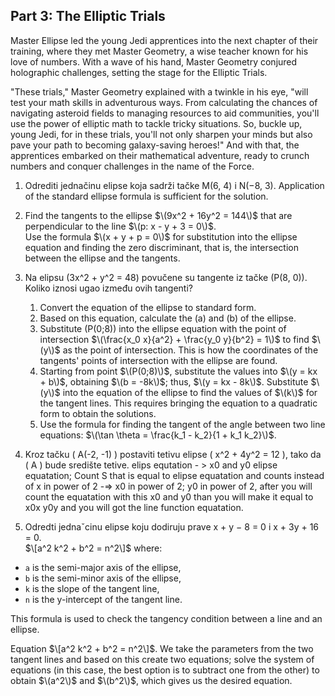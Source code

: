 ## Part 3: The Elliptic Trials

Master Ellipse led the young Jedi apprentices into the next chapter of their training, where they met Master Geometry, a wise teacher known for his love of numbers. With a wave of his hand, Master Geometry conjured holographic challenges, setting the stage for the Elliptic Trials.

"These trials," Master Geometry explained with a twinkle in his eye, "will test your math skills in adventurous ways. From calculating the chances of navigating asteroid fields to managing resources to aid communities, you'll use the power of elliptic math to tackle tricky situations. So, buckle up, young Jedi, for in these trials, you'll not only sharpen your minds but also pave your path to becoming galaxy-saving heroes!" And with that, the apprentices embarked on their mathematical adventure, ready to crunch numbers and conquer challenges in the name of the Force.

1. Odrediti jednačinu elipse koja sadrži tačke M(6, 4) i N(−8, 3).
Application of the standard ellipse formula is sufficient for the solution.

2. Find the tangents to the ellipse $\(9x^2 + 16y^2 = 144\)$ that are perpendicular to the line $\(p: x - y + 3 = 0\)$.  
Use the formula $\(x + y + p = 0\)$ for substitution into the ellipse equation and finding the zero discriminant, that is, the intersection between the ellipse and the tangents.

3. Na elipsu \(3x^2 + y^2 = 48\) povučene su tangente iz tačke \(P(8, 0)\). Koliko iznosi ugao između ovih tangenti?
    1) Convert the equation of the ellipse to standard form.  
    2) Based on this equation, calculate the \(a\) and \(b\) of the ellipse.  
    3) Substitute \(P(0;8)\) into the ellipse equation with the point of intersection $\(\frac{x_0 x}{a^2} + \frac{y_0 y}{b^2} = 1\)$ to find $\(y\)$ as the point of     intersection. This is how the coordinates of the tangents' points of intersection with the ellipse are found.  
    4) Starting from point $\(P(0;8)\)$, substitute the values into $\(y = kx + b\)$, obtaining $\(b = -8k\)$; thus, $\(y = kx - 8k\)$. Substitute $\(y\)$ into the equation of the   ellipse to find the values of $\(k\)$ for the tangent lines. This requires bringing the equation to a quadratic form to obtain the solutions.  
    5) Use the formula for finding the tangent of the angle between two line equations: $\(\tan \theta = \frac{k_1 - k_2}{1 + k_1 k_2}\)$.  

4. Kroz tačku \( A(-2, -1) \) postaviti tetivu elipse \( x^2 + 4y^2 = 12 \), tako da \( A \) bude središte tetive.
elips equtation - > x0 and y0 elipse equatation; Count S that is equal to elipse equatation and counts instead of x in power of 2 -=> x0 in power of 2; y0 in power of 2, after you will count the equatation with this x0 and y0 than you will make it equal to x0x y0y and you will got the line function equatation.

5. Odredti jednaˇcinu elipse koju dodiruju prave x + y − 8 = 0 i x + 3y + 16 = 0.  
$\[a^2 k^2 + b^2 = n^2\]$
where:
- `a` is the semi-major axis of the ellipse,
- `b` is the semi-minor axis of the ellipse,
- `k` is the slope of the tangent line,
- `n` is the y-intercept of the tangent line.

This formula is used to check the tangency condition between a line and an ellipse.

Equation $\[a^2 k^2 + b^2 = n^2\]$. We take the parameters from the two tangent lines and based on this create two equations; solve the system of equations (in this case, the best option is to subtract one from the other) to obtain $\(a^2\)$ and $\(b^2\)$, which gives us the desired equation.
